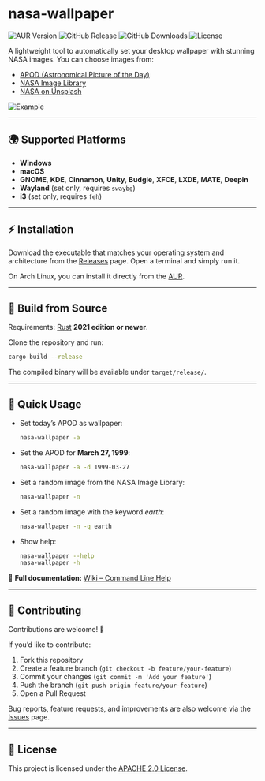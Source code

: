 # nasa-wallpaper

![AUR Version](https://img.shields.io/aur/version/nasa-wallpaper)
![GitHub Release](https://img.shields.io/github/v/release/davidpob99/nasa-wallpaper)
![GitHub Downloads](https://img.shields.io/github/downloads/davidpob99/nasa-wallpaper/total)
![License](https://img.shields.io/github/license/davidpob99/nasa-wallpaper)

A lightweight tool to automatically set your desktop wallpaper with stunning NASA images.
You can choose images from:

* [APOD (Astronomical Picture of the Day)](https://apod.nasa.gov/apod/)
* [NASA Image Library](https://images.nasa.gov/)
* [NASA on Unsplash](https://unsplash.com/@nasa)

![Example](https://images-assets.nasa.gov/image/iss040e008244/iss040e008244~small.jpg)

---

## 🌍 Supported Platforms

* **Windows**
* **macOS**
* **GNOME**, **KDE**, **Cinnamon**, **Unity**, **Budgie**, **XFCE**, **LXDE**, **MATE**, **Deepin**
* **Wayland** (set only, requires `swaybg`)
* **i3** (set only, requires `feh`)

---

## ⚡ Installation

Download the executable that matches your operating system and architecture from the [Releases](https://github.com/davidpob99/nasa-wallpaper/releases) page.
Open a terminal and simply run it.

On Arch Linux, you can install it directly from the [AUR](https://aur.archlinux.org/packages/nasa-wallpaper/).

---

## 🔧 Build from Source

Requirements: [Rust](https://www.rust-lang.org/) **2021 edition or newer**.

Clone the repository and run:

```bash
cargo build --release
```

The compiled binary will be available under `target/release/`.

---

## 🚀 Quick Usage

* Set today’s APOD as wallpaper:

  ```bash
  nasa-wallpaper -a
  ```

* Set the APOD for **March 27, 1999**:

  ```bash
  nasa-wallpaper -a -d 1999-03-27
  ```

* Set a random image from the NASA Image Library:

  ```bash
  nasa-wallpaper -n
  ```

* Set a random image with the keyword *earth*:

  ```bash
  nasa-wallpaper -n -q earth
  ```

* Show help:

  ```bash
  nasa-wallpaper --help
  nasa-wallpaper -h
  ```

📖 **Full documentation:** [Wiki – Command Line Help](https://github.com/davidpob99/nasa-wallpaper/wiki/Command%E2%80%90Line-Help)

---

## 🤝 Contributing

Contributions are welcome! 🎉

If you’d like to contribute:

1. Fork this repository
2. Create a feature branch (`git checkout -b feature/your-feature`)
3. Commit your changes (`git commit -m 'Add your feature'`)
4. Push the branch (`git push origin feature/your-feature`)
5. Open a Pull Request

Bug reports, feature requests, and improvements are also welcome via the [Issues](https://github.com/davidpob99/nasa-wallpaper/issues) page.

---

## 📜 License

This project is licensed under the [APACHE 2.0 License](LICENSE).
